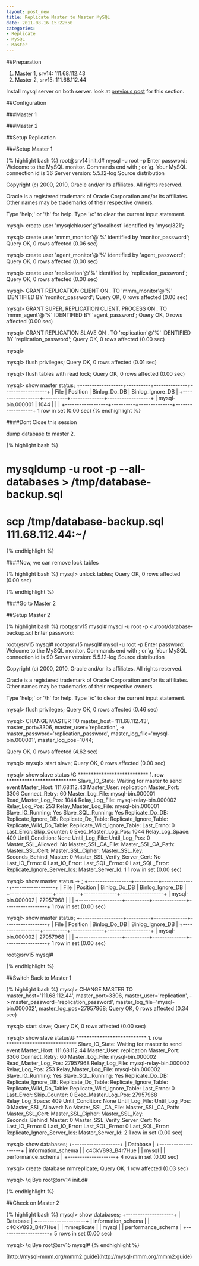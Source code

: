 ```yaml
--- 
layout: post_new
title: Replicate Master to Master MySQL
date: 2011-08-16 15:22:50
categories: 
- Replicate
- MySQL
- Master
---
```




##Preparation

1. Master 1, srv14: 111.68.112.43
2. Master 2, srv15: 111.68.112.44

Install mysql server on both server. look at <a href="/2011/08/14/compiling-mysql-5.5.12-with-cmake-on-centos.html">previous post</a> for this section.

##Configuration

###Master 1
<script src="https://gist.github.com/1144636.js?file=mm-1.my.cnf" type="text/javascript">
</script>

###Master 2
<script src="https://gist.github.com/1144636.js?file=mm-2.my.cnf" type="text/javascript">
</script>


##Setup Replication

###Setup Master 1

{% highlight bash %}
root@srv14 init.d# mysql -u root -p
Enter password: 
Welcome to the MySQL monitor.  Commands end with ; or \g.
Your MySQL connection id is 36
Server version: 5.5.12-log Source distribution

Copyright (c) 2000, 2010, Oracle and/or its affiliates. All rights reserved.

Oracle is a registered trademark of Oracle Corporation and/or its
affiliates. Other names may be trademarks of their respective
owners.

Type 'help;' or '\h' for help. Type '\c' to clear the current input statement.

mysql> create user 'mysqlchkuser'@'localhost' identified by 'mysql321';

mysql> create user 'mmm_monitor'@'%' identified by 'monitor_password';
Query OK, 0 rows affected (0.06 sec)

mysql> create user 'agent_monitor'@'%' identified by 'agent_password';
Query OK, 0 rows affected (0.00 sec)


mysql> create user 'replication'@'%' identified by 'replication_password';
Query OK, 0 rows affected (0.00 sec)

mysql> GRANT REPLICATION CLIENT ON *.* TO 'mmm_monitor'@'%' IDENTIFIED BY 'monitor_password';
Query OK, 0 rows affected (0.00 sec)

mysql> GRANT SUPER, REPLICATION CLIENT, PROCESS ON *.* TO 'mmm_agent'@'%' IDENTIFIED BY 'agent_password';
Query OK, 0 rows affected (0.00 sec)

mysql> GRANT REPLICATION SLAVE ON *.* TO 'replication'@'%' IDENTIFIED BY 'replication_password';
Query OK, 0 rows affected (0.00 sec)

mysql> 


mysql> flush privileges;
Query OK, 0 rows affected (0.01 sec)

mysql> flush tables with read lock;
Query OK, 0 rows affected (0.00 sec)




mysql> show master status;
+------------------+----------+--------------+------------------+
| File             | Position | Binlog_Do_DB | Binlog_Ignore_DB |
+------------------+----------+--------------+------------------+
| mysql-bin.000001 |     1044 |              |                  |
+------------------+----------+--------------+------------------+
1 row in set (0.00 sec)
{% endhighlight %}


####Dont Close this session

dump database to master 2.

{% highlight bash %}
# mysqldump -u root -p --all-databases > /tmp/database-backup.sql
# scp /tmp/database-backup.sql 111.68.112.44:~/
{% endhighlight %}




####Now, we can remove lock tables

{% highlight bash %}
mysql> unlock tables;
Query OK, 0 rows affected (0.00 sec)

{% endhighlight %}


####Go to Master 2

##Setup Master 2

{% highlight bash %}
root@srv15 mysql# mysql -u root -p < /root/database-backup.sql 
Enter password: 

root@srv15 mysql# 
root@srv15 mysql# mysql -u root -p
Enter password: 
Welcome to the MySQL monitor.  Commands end with ; or \g.
Your MySQL connection id is 90
Server version: 5.5.12-log Source distribution

Copyright (c) 2000, 2010, Oracle and/or its affiliates. All rights reserved.

Oracle is a registered trademark of Oracle Corporation and/or its
affiliates. Other names may be trademarks of their respective
owners.

Type 'help;' or '\h' for help. Type '\c' to clear the current input statement.

mysql> flush privileges;
Query OK, 0 rows affected (0.46 sec)

mysql> CHANGE MASTER TO master_host='111.68.112.43', master_port=3306, master_user='replication', 
    ->               master_password='replication_password', master_log_file='mysql-bin.000001', master_log_pos=1044;

Query OK, 0 rows affected (4.62 sec)

mysql> 
mysql> start slave;
Query OK, 0 rows affected (0.00 sec)

mysql> show slave status \G
*************************** 1. row ***************************
               Slave_IO_State: Waiting for master to send event
                  Master_Host: 111.68.112.43
                  Master_User: replication
                  Master_Port: 3306
                Connect_Retry: 60
              Master_Log_File: mysql-bin.000001
          Read_Master_Log_Pos: 1044
               Relay_Log_File: mysql-relay-bin.000002
                Relay_Log_Pos: 253
        Relay_Master_Log_File: mysql-bin.000001
             Slave_IO_Running: Yes
            Slave_SQL_Running: Yes
              Replicate_Do_DB: 
          Replicate_Ignore_DB: 
           Replicate_Do_Table: 
       Replicate_Ignore_Table: 
      Replicate_Wild_Do_Table: 
  Replicate_Wild_Ignore_Table: 
                   Last_Errno: 0
                   Last_Error: 
                 Skip_Counter: 0
          Exec_Master_Log_Pos: 1044
              Relay_Log_Space: 409
              Until_Condition: None
               Until_Log_File: 
                Until_Log_Pos: 0
           Master_SSL_Allowed: No
           Master_SSL_CA_File: 
           Master_SSL_CA_Path: 
              Master_SSL_Cert: 
            Master_SSL_Cipher: 
               Master_SSL_Key: 
        Seconds_Behind_Master: 0
Master_SSL_Verify_Server_Cert: No
                Last_IO_Errno: 0
                Last_IO_Error: 
               Last_SQL_Errno: 0
               Last_SQL_Error: 
  Replicate_Ignore_Server_Ids: 
             Master_Server_Id: 1
1 row in set (0.00 sec)

mysql> show master status
    -> ;
+------------------+----------+--------------+------------------+
| File             | Position | Binlog_Do_DB | Binlog_Ignore_DB |
+------------------+----------+--------------+------------------+
| mysql-bin.000002 | 27957968 |              |                  |
+------------------+----------+--------------+------------------+
1 row in set (0.00 sec)

mysql> show master status;
+------------------+----------+--------------+------------------+
| File             | Position | Binlog_Do_DB | Binlog_Ignore_DB |
+------------------+----------+--------------+------------------+
| mysql-bin.000002 | 27957968 |              |                  |
+------------------+----------+--------------+------------------+
1 row in set (0.00 sec)

root@srv15 mysql# 

{% endhighlight %}



##Switch Back to Master 1


{% highlight bash %}
mysql> CHANGE MASTER TO master_host='111.68.112.44', master_port=3306, master_user='replication', 
    ->               master_password='replication_password', master_log_file='mysql-bin.000002', master_log_pos=27957968;
Query OK, 0 rows affected (0.34 sec)

mysql> start slave;
Query OK, 0 rows affected (0.00 sec)

mysql> show slave status\G
*************************** 1. row ***************************
               Slave_IO_State: Waiting for master to send event
                  Master_Host: 111.68.112.44
                  Master_User: replication
                  Master_Port: 3306
                Connect_Retry: 60
              Master_Log_File: mysql-bin.000002
          Read_Master_Log_Pos: 27957968
               Relay_Log_File: mysql-relay-bin.000002
                Relay_Log_Pos: 253
        Relay_Master_Log_File: mysql-bin.000002
             Slave_IO_Running: Yes
            Slave_SQL_Running: Yes
              Replicate_Do_DB: 
          Replicate_Ignore_DB: 
           Replicate_Do_Table: 
       Replicate_Ignore_Table: 
      Replicate_Wild_Do_Table: 
  Replicate_Wild_Ignore_Table: 
                   Last_Errno: 0
                   Last_Error: 
                 Skip_Counter: 0
          Exec_Master_Log_Pos: 27957968
              Relay_Log_Space: 409
              Until_Condition: None
               Until_Log_File: 
                Until_Log_Pos: 0
           Master_SSL_Allowed: No
           Master_SSL_CA_File: 
           Master_SSL_CA_Path: 
              Master_SSL_Cert: 
            Master_SSL_Cipher: 
               Master_SSL_Key: 
        Seconds_Behind_Master: 0
Master_SSL_Verify_Server_Cert: No
                Last_IO_Errno: 0
                Last_IO_Error: 
               Last_SQL_Errno: 0
               Last_SQL_Error: 
  Replicate_Ignore_Server_Ids: 
             Master_Server_Id: 2
1 row in set (0.00 sec)

mysql> show databases;
+--------------------+
| Database           |
+--------------------+
| information_schema |
| c4CkV893_B4r7Hue   |
| mysql              |
| performance_schema |
+--------------------+
4 rows in set (0.00 sec)

mysql> create database mmreplicate;
Query OK, 1 row affected (0.03 sec)

mysql> \q
Bye
root@srv14 init.d#

{% endhighlight %}


##Check on Master 2

{% highlight bash %}
mysql> show databases;
+--------------------+
| Database           |
+--------------------+
| information_schema |
| c4CkV893_B4r7Hue   |
| mmreplicate        |
| mysql              |
| performance_schema |
+--------------------+
5 rows in set (0.00 sec)

mysql> \q
Bye
root@srv15 mysql# 
{% endhighlight %}


[http://mysql-mmm.org/mmm2:guide](http://mysql-mmm.org/mmm2:guide)



